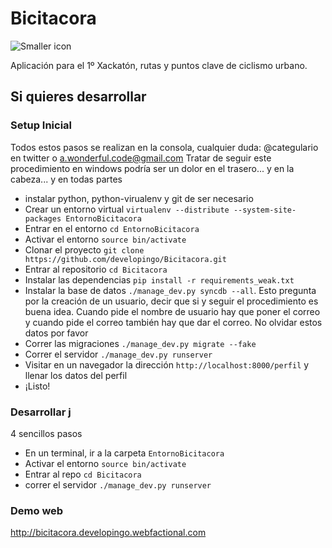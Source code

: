 Bicitacora
=======



 ![Smaller icon](http://medioyforma.info/teca/bicichico.png "Bicitacora")


Aplicación para el 1º Xackatón, rutas y puntos clave de ciclismo urbano.

## Si quieres desarrollar

### Setup Inicial

Todos estos pasos se realizan en la consola, cualquier duda: @categulario en twitter o a.wonderful.code@gmail.com
Tratar de seguir este procedimiento en windows podría ser un dolor en el trasero... y en la cabeza... y en todas partes

* instalar python, python-virualenv y git de ser necesario
* Crear un entorno virtual `virtualenv --distribute --system-site-packages EntornoBicitacora`
* Entrar en el entorno `cd EntornoBicitacora`
* Activar el entorno `source bin/activate`
* Clonar el proyecto `git clone https://github.com/developingo/Bicitacora.git`
* Entrar al repositorio `cd Bicitacora`
* Instalar las dependencias `pip install -r requirements_weak.txt`
* Instalar la base de datos `./manage_dev.py syncdb --all`.
	Esto pregunta por la creación de un usuario, decir que si y seguir el procedimiento es buena idea. Cuando pide el nombre de usuario hay que poner el correo
	y cuando pide el correo también hay que dar el correo. No olvidar estos datos por favor
* Correr las migraciones `./manage_dev.py migrate --fake`
* Correr el servidor `./manage_dev.py runserver`
* Visitar en un navegador la dirección `http://localhost:8000/perfil` y llenar los datos del perfil
* ¡Listo!

### Desarrollar j

4 sencillos pasos

* En un terminal, ir a la carpeta `EntornoBicitacora`
* Activar el entorno `source bin/activate`
* Entrar al repo `cd Bicitacora`
* correr el servidor `./manage_dev.py runserver`

### Demo web

<http://bicitacora.developingo.webfactional.com>

